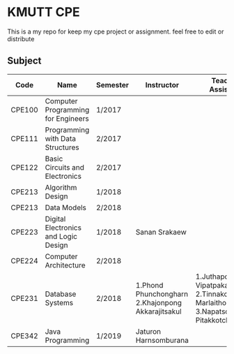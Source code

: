 # KMUTT CPE
This is a my repo for keep my cpe project or assignment. feel free to edit or distribute

## Subject
| Code   | Name                                 | Semester | Instructor                                        | Teacher Assistant                                                                |
| ------ | ------------------------------------ | -------- | ------------------------------------------------- | -------------------------------------------------------------------------------- |
| CPE100 | Computer Programming for Engineers   | 1/2017   |
| CPE111 | Programming with Data Structures     | 2/2017   |
| CPE122 | Basic Circuits and Electronics       | 2/2017   |
| CPE213 | Algorithm Design                     | 1/2018   |                                                   |                                                                                  |
| CPE213 | Data Models                          | 2/2018   |                                                   |
| CPE223 | Digital Electronics and Logic Design | 1/2018   | Sanan Srakaew                                     |
| CPE224 | Computer Architecture                | 2/2018   |                                                   |
| CPE231 | Database Systems                     | 2/2018   | 1.Phond Phunchongharn 2.Khajonpong Akkarajitsakul | 1.Juthaporn Vipatpakapaiboon 2.Tinnakorn Marlaithong 3.Napatsorn Pitakkotchakorn |
| CPE342 | Java Programming                     | 1/2019   | Jaturon Harnsomburana                             |